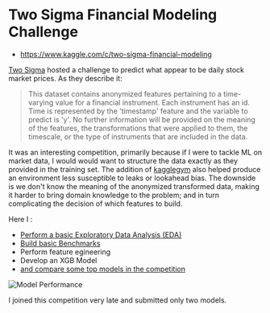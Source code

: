 # Two Sigma Financial Modeling Challenge

- https://www.kaggle.com/c/two-sigma-financial-modeling

<a href='https://www.twosigma.com/'>Two Sigma</a> hosted a challenge to predict what appear to be daily stock market prices. As they describe it:

> This dataset contains anonymized features pertaining to a time-varying
> value for a financial instrument. Each instrument has an id. Time is
> represented by the 'timestamp' feature and the variable to predict is
> 'y'. No further information will be provided on the meaning of the
> features, the transformations that were applied to them, the
> timescale, or the type of instruments that are included in the data.

It was an interesting competition, primarily because if I were to
tackle ML on market data, I would would want to structure the data
exactly as they provided in the training set.  The addition of <a
href='https://github.com/Giqles/kagglegym'>kagglegym</a> also helped
produce an environment less susceptible to leaks or lookahead bias.
The downside is we don't know the meaning of the anonymized
transformed data, making it harder to bring domain knowledge to the
problem; and in turn complicating the decision of which features to
build.

Here I :
- [Perform a basic Exploratory Data Analysis (EDA)](https://github.com/paulperry/kaggle/blob/master/two-sigma-financial-modeling/working/2Sigma_EDA.ipynb)
- [Build basic Benchmarks](https://github.com/paulperry/kaggle/blob/master/two-sigma-financial-modeling/working/2Sigma_Benchmarks.ipynb)
- Perform feature egineering
- Develop an XGB Model
- [and compare some top models in the competition](https://github.com/paulperry/kaggle/blob/master/two-sigma-financial-modeling/working/other_models.ipynb)

![Model Performance]("./kaggle_2sigma_fin_pradeep.png")

I joined this competition very late and submitted only two models.




